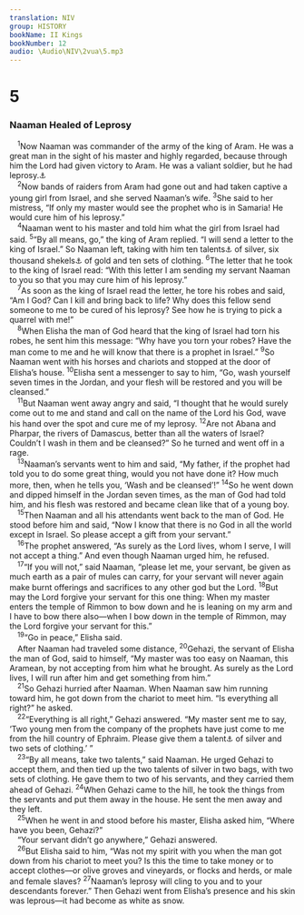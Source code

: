 ```yaml
---
translation: NIV
group: HISTORY
bookName: II Kings 
bookNumber: 12
audio: \Audio\NIV\2vua\5.mp3
---
```


<div class="title"><h1>5</h1><h3>Naaman Healed of Leprosy </h3></div>
<span class="verse 2vua_5_1"> <sup>1</sup>Now Naaman was commander of the army of the king of Aram. He was a great man in the sight of his master and highly regarded, because through him the Lord had given victory to Aram. He was a valiant soldier, but he had leprosy.<a data-toggle="tooltip" data-placement="bottom" title="The Hebrew for leprosy was used for various diseases affecting the skin; also in verses 3, 6, 7, 11 and 27.">⚓</a><br/></span>
<span class="verse 2vua_5_2"> <sup>2</sup>Now bands of raiders from Aram had gone out and had taken captive a young girl from Israel, and she served Naaman’s wife. </span>
<span class="verse 2vua_5_3"><sup>3</sup>She said to her mistress, “If only my master would see the prophet who is in Samaria! He would cure him of his leprosy.” <br/></span>
<span class="verse 2vua_5_4"> <sup>4</sup>Naaman went to his master and told him what the girl from Israel had said. </span>
<span class="verse 2vua_5_5"><sup>5</sup>“By all means, go,” the king of Aram replied. “I will send a letter to the king of Israel.” So Naaman left, taking with him ten talents<a data-toggle="tooltip" data-placement="bottom" title="That is, about 750 pounds or about 340 kilograms">⚓</a> of silver, six thousand shekels<a data-toggle="tooltip" data-placement="bottom" title="That is, about 150 pounds or about 69 kilograms">⚓</a> of gold and ten sets of clothing. </span>
<span class="verse 2vua_5_6"><sup>6</sup>The letter that he took to the king of Israel read: “With this letter I am sending my servant Naaman to you so that you may cure him of his leprosy.” <br/></span>
<span class="verse 2vua_5_7"> <sup>7</sup>As soon as the king of Israel read the letter, he tore his robes and said, “Am I God? Can I kill and bring back to life? Why does this fellow send someone to me to be cured of his leprosy? See how he is trying to pick a quarrel with me!” <br/></span>
<span class="verse 2vua_5_8"> <sup>8</sup>When Elisha the man of God heard that the king of Israel had torn his robes, he sent him this message: “Why have you torn your robes? Have the man come to me and he will know that there is a prophet in Israel.” </span>
<span class="verse 2vua_5_9"><sup>9</sup>So Naaman went with his horses and chariots and stopped at the door of Elisha’s house. </span>
<span class="verse 2vua_5_10"><sup>10</sup>Elisha sent a messenger to say to him, “Go, wash yourself seven times in the Jordan, and your flesh will be restored and you will be cleansed.” <br/></span>
<span class="verse 2vua_5_11"> <sup>11</sup>But Naaman went away angry and said, “I thought that he would surely come out to me and stand and call on the name of the Lord his God, wave his hand over the spot and cure me of my leprosy. </span>
<span class="verse 2vua_5_12"><sup>12</sup>Are not Abana and Pharpar, the rivers of Damascus, better than all the waters of Israel? Couldn’t I wash in them and be cleansed?” So he turned and went off in a rage. <br/></span>
<span class="verse 2vua_5_13"> <sup>13</sup>Naaman’s servants went to him and said, “My father, if the prophet had told you to do some great thing, would you not have done it? How much more, then, when he tells you, ‘Wash and be cleansed’!” </span>
<span class="verse 2vua_5_14"><sup>14</sup>So he went down and dipped himself in the Jordan seven times, as the man of God had told him, and his flesh was restored and became clean like that of a young boy. <br/></span>
<span class="verse 2vua_5_15"> <sup>15</sup>Then Naaman and all his attendants went back to the man of God. He stood before him and said, “Now I know that there is no God in all the world except in Israel. So please accept a gift from your servant.” <br/></span>
<span class="verse 2vua_5_16"> <sup>16</sup>The prophet answered, “As surely as the Lord lives, whom I serve, I will not accept a thing.” And even though Naaman urged him, he refused. <br/></span>
<span class="verse 2vua_5_17"> <sup>17</sup>“If you will not,” said Naaman, “please let me, your servant, be given as much earth as a pair of mules can carry, for your servant will never again make burnt offerings and sacrifices to any other god but the Lord. </span>
<span class="verse 2vua_5_18"><sup>18</sup>But may the Lord forgive your servant for this one thing: When my master enters the temple of Rimmon to bow down and he is leaning on my arm and I have to bow there also—when I bow down in the temple of Rimmon, may the Lord forgive your servant for this.” <br/></span>
<span class="verse 2vua_5_19"> <sup>19</sup>“Go in peace,” Elisha said. <br/> After Naaman had traveled some distance, </span>
<span class="verse 2vua_5_20"><sup>20</sup>Gehazi, the servant of Elisha the man of God, said to himself, “My master was too easy on Naaman, this Aramean, by not accepting from him what he brought. As surely as the Lord lives, I will run after him and get something from him.” <br/></span>
<span class="verse 2vua_5_21"> <sup>21</sup>So Gehazi hurried after Naaman. When Naaman saw him running toward him, he got down from the chariot to meet him. “Is everything all right?” he asked. <br/></span>
<span class="verse 2vua_5_22"> <sup>22</sup>“Everything is all right,” Gehazi answered. “My master sent me to say, ‘Two young men from the company of the prophets have just come to me from the hill country of Ephraim. Please give them a talent<a data-toggle="tooltip" data-placement="bottom" title="That is, about 75 pounds or about 34 kilograms">⚓</a> of silver and two sets of clothing.’ ” <br/></span>
<span class="verse 2vua_5_23"> <sup>23</sup>“By all means, take two talents,” said Naaman. He urged Gehazi to accept them, and then tied up the two talents of silver in two bags, with two sets of clothing. He gave them to two of his servants, and they carried them ahead of Gehazi. </span>
<span class="verse 2vua_5_24"><sup>24</sup>When Gehazi came to the hill, he took the things from the servants and put them away in the house. He sent the men away and they left. <br/></span>
<span class="verse 2vua_5_25"> <sup>25</sup>When he went in and stood before his master, Elisha asked him, “Where have you been, Gehazi?” <br/> “Your servant didn’t go anywhere,” Gehazi answered. <br/></span>
<span class="verse 2vua_5_26"> <sup>26</sup>But Elisha said to him, “Was not my spirit with you when the man got down from his chariot to meet you? Is this the time to take money or to accept clothes—or olive groves and vineyards, or flocks and herds, or male and female slaves? </span>
<span class="verse 2vua_5_27"><sup>27</sup>Naaman’s leprosy will cling to you and to your descendants forever.” Then Gehazi went from Elisha’s presence and his skin was leprous—it had become as white as snow. <br/></span>
